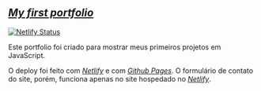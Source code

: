 ## _[My first portfolio](https://portfolio-andersonfpcorrea.netlify.app/)_

[![Netlify Status](https://api.netlify.com/api/v1/badges/bdfb298f-ab30-4aa7-b1dd-331b6011ded9/deploy-status)](https://app.netlify.com/sites/portfolio-andersonfpcorrea/deploys)

Este portfolio foi criado para mostrar meus primeiros projetos em JavaScript.

O deploy foi feito com _[Netlify](https://portfolio-andersonfpcorrea.netlify.app/)_ e com _[Github Pages](https://andersonfpcorrea.github.io/)_. O formulário de contato do site, porém, funciona apenas no site hospedado no _[Netlify](https://portfolio-andersonfpcorrea.netlify.app/)_.


